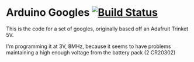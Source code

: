 # Arduino Googles [![Build Status](https://travis-ci.com/SConaway/arduino-googles.svg?branch=master)](https://travis-ci.com/SConaway/arduino-googles)

This is the code for a set of googles, originally based off an Adafruit Trinket 5V.

I'm programming it at 3V, 8MHz, because it seems to have problems maintaining a high enough voltage from the battery pack (2 CR20302)
